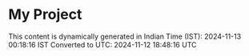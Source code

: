 # My Project

This content is dynamically generated in Indian Time (IST): 2024-11-13 00:18:16 IST
Converted to UTC: 2024-11-12 18:48:16 UTC

